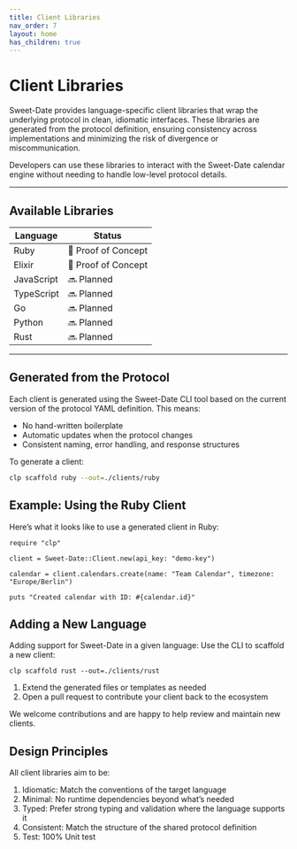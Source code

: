 ```yaml
---
title: Client Libraries
nav_order: 7
layout: home
has_children: true
---
```

# Client Libraries

Sweet-Date provides language-specific client libraries that wrap the underlying protocol in clean, idiomatic interfaces. These libraries are generated from the protocol definition, ensuring consistency across implementations and minimizing the risk of divergence or miscommunication.

Developers can use these libraries to interact with the Sweet-Date calendar engine without needing to handle low-level protocol details.

---

## Available Libraries

| Language   | Status             | 
| ---------- | ------------------ | 
| Ruby       | 🧪 Proof of Concept |
| Elixir     | 🧪 Proof of Concept |
| JavaScript | 🔜 Planned          |
| TypeScript | 🔜 Planned          |
| Go         | 🔜 Planned          |
| Python     | 🔜 Planned          |
| Rust       | 🔜 Planned          |

---

## Generated from the Protocol

Each client is generated using the Sweet-Date CLI tool based on the current version of the protocol YAML definition. This means:

- No hand-written boilerplate
- Automatic updates when the protocol changes
- Consistent naming, error handling, and response structures

To generate a client:

```bash
clp scaffold ruby --out=./clients/ruby
```

## Example: Using the Ruby Client

Here’s what it looks like to use a generated client in Ruby:

```
require "clp"

client = Sweet-Date::Client.new(api_key: "demo-key")

calendar = client.calendars.create(name: "Team Calendar", timezone: "Europe/Berlin")

puts "Created calendar with ID: #{calendar.id}"
```

## Adding a New Language

Adding support for Sweet-Date in a given language:
Use the CLI to scaffold a new client:

```
clp scaffold rust --out=./clients/rust
```

1. Extend the generated files or templates as needed
2. Open a pull request to contribute your client back to the ecosystem

We welcome contributions and are happy to help review and maintain new clients.


## Design Principles

All client libraries aim to be:
1.	Idiomatic: Match the conventions of the target language
1.	Minimal: No runtime dependencies beyond what’s needed
1.	Typed: Prefer strong typing and validation where the language supports it
1.	Consistent: Match the structure of the shared protocol definition
1. Test: 100% Unit test